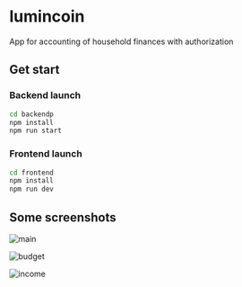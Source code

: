 # lumincoin
App for accounting of household finances with authorization

## Get start

### Backend launch

```sh
cd backendp
npm install
npm run start
```
### Frontend launch
```sh
cd frontend
npm install
npm run dev
```
## Some screenshots

![main](https://user-images.githubusercontent.com/110829675/227743160-58cf4407-d50f-4891-872e-47c401480278.JPG)

![budget](https://user-images.githubusercontent.com/110829675/227743172-92cb69eb-4b19-4006-a461-24bed1a0ce82.JPG)

![income](https://user-images.githubusercontent.com/110829675/227743174-211b2844-8cb8-4f0e-91fb-799ffdccc063.JPG)

